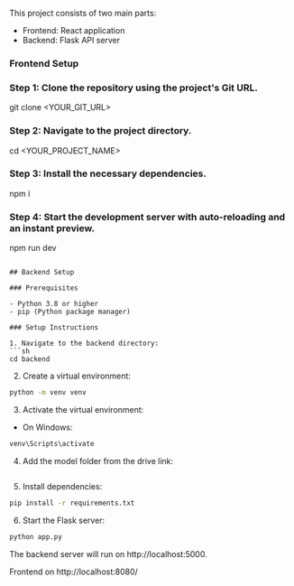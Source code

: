 This project consists of two main parts:
- Frontend: React application 
- Backend: Flask API server

### Frontend Setup

### Step 1: Clone the repository using the project's Git URL.
git clone <YOUR_GIT_URL>

### Step 2: Navigate to the project directory.
cd <YOUR_PROJECT_NAME>

### Step 3: Install the necessary dependencies.
npm i

### Step 4: Start the development server with auto-reloading and an instant preview.
npm run dev
```

## Backend Setup

### Prerequisites

- Python 3.8 or higher
- pip (Python package manager)

### Setup Instructions

1. Navigate to the backend directory:
```sh
cd backend
```

2. Create a virtual environment:
```sh
python -m venv venv
```

3. Activate the virtual environment:
- On Windows:
```sh
venv\Scripts\activate
```
4. Add the model folder from the drive link:
```sh

```

5. Install dependencies:
```sh
pip install -r requirements.txt
```

6. Start the Flask server:
```sh
python app.py
```

The backend server will run on http://localhost:5000.

Frontend on http://localhost:8080/
